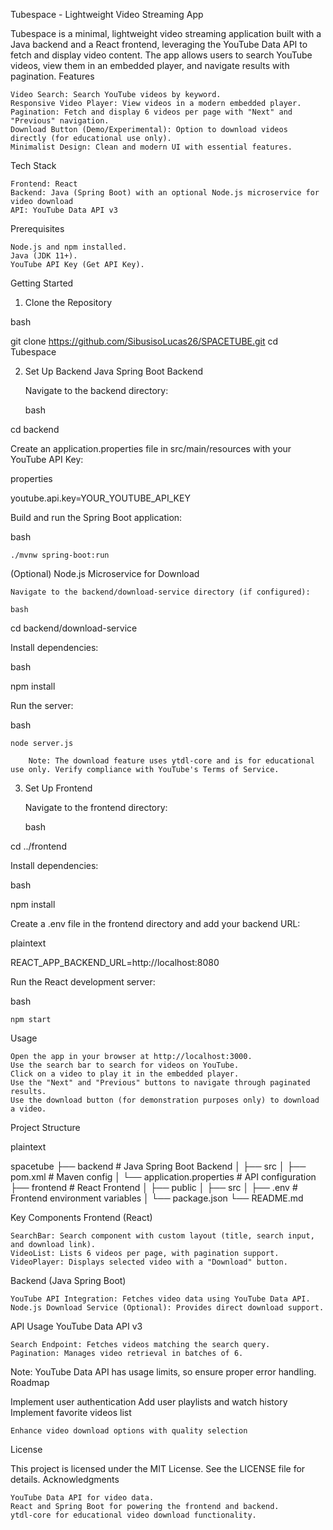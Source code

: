 
Tubespace - Lightweight Video Streaming App

Tubespace is a minimal, lightweight video streaming application built with a Java backend and a React frontend, leveraging the YouTube Data API to fetch and display video content. The app allows users to search YouTube videos, view them in an embedded player, and navigate results with pagination.
Features

    Video Search: Search YouTube videos by keyword.
    Responsive Video Player: View videos in a modern embedded player.
    Pagination: Fetch and display 6 videos per page with "Next" and "Previous" navigation.
    Download Button (Demo/Experimental): Option to download videos directly (for educational use only).
    Minimalist Design: Clean and modern UI with essential features.

Tech Stack

    Frontend: React
    Backend: Java (Spring Boot) with an optional Node.js microservice for video download
    API: YouTube Data API v3

Prerequisites

    Node.js and npm installed.
    Java (JDK 11+).
    YouTube API Key (Get API Key).

Getting Started
1. Clone the Repository

bash

git clone https://github.com/SibusisoLucas26/SPACETUBE.git
cd Tubespace

2. Set Up Backend
Java Spring Boot Backend

    Navigate to the backend directory:

    bash

cd backend

Create an application.properties file in src/main/resources with your YouTube API Key:

properties

youtube.api.key=YOUR_YOUTUBE_API_KEY

Build and run the Spring Boot application:

bash

    ./mvnw spring-boot:run

(Optional) Node.js Microservice for Download

    Navigate to the backend/download-service directory (if configured):

    bash

cd backend/download-service

Install dependencies:

bash

npm install

Run the server:

bash

    node server.js

        Note: The download feature uses ytdl-core and is for educational use only. Verify compliance with YouTube's Terms of Service.

3. Set Up Frontend

    Navigate to the frontend directory:

    bash

cd ../frontend

Install dependencies:

bash

npm install

Create a .env file in the frontend directory and add your backend URL:

plaintext

REACT_APP_BACKEND_URL=http://localhost:8080

Run the React development server:

bash

    npm start

Usage

    Open the app in your browser at http://localhost:3000.
    Use the search bar to search for videos on YouTube.
    Click on a video to play it in the embedded player.
    Use the "Next" and "Previous" buttons to navigate through paginated results.
    Use the download button (for demonstration purposes only) to download a video.

Project Structure

plaintext

spacetube
├── backend                   # Java Spring Boot Backend
│   ├── src
│   ├── pom.xml               # Maven config
│   └── application.properties # API configuration
├── frontend                  # React Frontend
│   ├── public
│   ├── src
│   ├── .env                  # Frontend environment variables
│   └── package.json
└── README.md

Key Components
Frontend (React)

    SearchBar: Search component with custom layout (title, search input, and download link).
    VideoList: Lists 6 videos per page, with pagination support.
    VideoPlayer: Displays selected video with a "Download" button.

Backend (Java Spring Boot)

    YouTube API Integration: Fetches video data using YouTube Data API.
    Node.js Download Service (Optional): Provides direct download support.

API Usage
YouTube Data API v3

    Search Endpoint: Fetches videos matching the search query.
    Pagination: Manages video retrieval in batches of 6.

Note: YouTube Data API has usage limits, so ensure proper error handling.
Roadmap

Implement user authentication
Add user playlists and watch history
Implement favorite videos list

    Enhance video download options with quality selection

License

This project is licensed under the MIT License. See the LICENSE file for details.
Acknowledgments

    YouTube Data API for video data.
    React and Spring Boot for powering the frontend and backend.
    ytdl-core for educational video download functionality.
